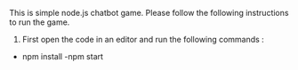 This is simple node.js chatbot game.
Please follow the following instructions to run the game.
1. First open the code in an editor and run the following commands :
  - npm install 
  -npm start
